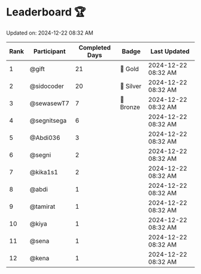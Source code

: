 # Leaderboard 🏆

Updated on: 2024-12-22 08:32 AM

| Rank | Participant       | Completed Days | Badge      | Last Updated         |
|------|-------------------|----------------|------------|----------------------|
| 1    | @gift             | 21             | 🏅 Gold     | 2024-12-22 08:32 AM |
| 2    | @sidocoder        | 20             | 🥈 Silver   | 2024-12-22 08:32 AM |
| 3    | @sewasewT7        | 7              | 🥉 Bronze   | 2024-12-22 08:32 AM |
| 4    | @segnitsega       | 6              |            | 2024-12-22 08:32 AM |
| 5    | @Abdi036          | 3              |            | 2024-12-22 08:32 AM |
| 6    | @segni            | 2              |            | 2024-12-22 08:32 AM |
| 7    | @kika1s1          | 2              |            | 2024-12-22 08:32 AM |
| 8    | @abdi             | 1              |            | 2024-12-22 08:32 AM |
| 9    | @tamirat          | 1              |            | 2024-12-22 08:32 AM |
| 10   | @kiya             | 1              |            | 2024-12-22 08:32 AM |
| 11   | @sena             | 1              |            | 2024-12-22 08:32 AM |
| 12   | @kena             | 1              |            | 2024-12-22 08:32 AM |

